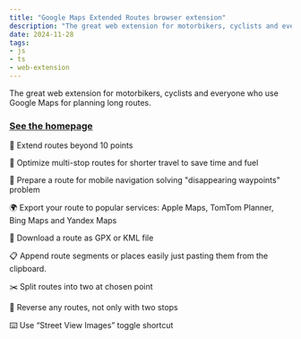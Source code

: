 ```yaml
---
title: "Google Maps Extended Routes browser extension"
description: "The great web extension for motorbikers, cyclists and everyone who use Google Maps for planning long routes."
date: 2024-11-28
tags:
- js
- ts
- web-extension
---
```


The great web extension for motorbikers, cyclists and everyone who use Google Maps for planning long routes.

### [See the homepage](https://gmaps-extended-routes.pages.dev/)

🚴   Extend routes beyond 10 points

📏   Optimize multi-stop routes for shorter travel to save time and fuel

📱   Prepare a route for mobile navigation solving "disappearing waypoints" problem

🌍   Export your route to popular services: Apple Maps, TomTom Planner, Bing Maps and Yandex Maps

💾   Download a route as GPX or KML file

📋   Append route segments or places easily just pasting them from the clipboard.

✂️   Split routes into two at chosen point

🔄   Reverse any routes, not only with two stops

⌨️   Use “Street View Images” toggle shortcut